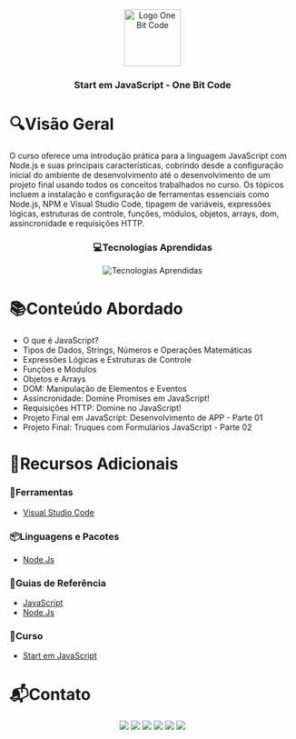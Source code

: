 <div align="center">
  <img height="100px" src="https://iconsverse.vercel.app/icons?i=onebitcode" alt="Logo One Bit Code" />
  <h3 align="center">Start em JavaScript - One Bit Code</h3>
</div>

# 🔍Visão Geral
  O curso oferece uma introdução prática para a linguagem JavaScript com Node.js e suas principais características, cobrindo desde a configuração inicial do ambiente de desenvolvimento até o desenvolvimento de um projeto final usando todos os conceitos trabalhados no curso. Os tópicos incluem a instalação e configuração de ferramentas essenciais como Node.js, NPM e Visual Studio Code, tipagem de variáveis, expressões lógicas, estruturas de controle, funções, módulos, objetos, arrays, dom, assincronidade e requisições HTTP.

  <div align="center">
    <h3> 💻Tecnologias Aprendidas</h3>
    <img src="https://iconsverse.vercel.app/icons?i=js,nodejs" alt="Tecnologias Aprendidas">
  </div>

# 📚Conteúdo Abordado 
  * O que é JavaScript?
  * Tipos de Dados, Strings, Números e Operações Matemáticas
  * Expressões Lógicas e Estruturas de Controle
  * Funções e Módulos
  * Objetos e Arrays
  * DOM: Manipulação de Elementos e Eventos
  * Assincronidade: Domine Promises em JavaScript!
  * Requisições HTTP: Domine no JavaScript!
  * Projeto Final em JavaScript: Desenvolvimento de APP - Parte 01
  * Projeto Final: Truques com Formulários JavaScript - Parte 02

# 🔗Recursos Adicionais
### 🔧Ferramentas
  - <a href="https://code.visualstudio.com/download">Visual Studio Code</a>

### 📦Linguagens e Pacotes
  - <a href="https://nodejs.org/en/download/package-manager">Node.Js</a>

### 📖Guias de Referência
  - <a href="https://developer.mozilla.org/en-US/docs/Web/JavaScript">JavaScript</a>
  - <a href="https://nodejs.org/docs/latest/api/">Node.Js</a>
  
### 📎Curso
  - <a href="https://comunidade.onebitcode.com/c/curso-base-do-js/">Start em JavaScript</a>
  

# 📬Contato
<div align="center"> 
  <a href="https://github.com/Paulo-Alvares"><img src="https://img.shields.io/badge/GitHub-000000?style=for-the-badge&logo=github&logoColor=white"></a>
  <a href = "mailto:pauloalvares66@gmail.com"><img src="https://img.shields.io/badge/Gmail-D14836?style=for-the-badge&logo=gmail&logoColor=white"></a>
  <a href="https://www.linkedin.com/in/paulo-alvares/"><img src="https://img.shields.io/badge/-LinkedIn-%230077B5?style=for-the-badge&logo=linkedin&logoColor=white"></a> 
  <a href="https://www.instagram.com/paulo_10111/"><img src="https://img.shields.io/badge/-Instagram-%23E4405F?style=for-the-badge&logo=instagram&logoColor=white"></a>
  <a href="https://www.facebook.com/paulogabriel.alvares"><img src="https://img.shields.io/badge/Facebook-1877F2?style=for-the-badge&logo=facebook&logoColor=white"></a>
  <a href="https://codepen.io/Poulos-Alvares"><img src="https://img.shields.io/badge/Codepen-000000?style=for-the-badge&logo=codepen&logoColor=white"></a>
</div>